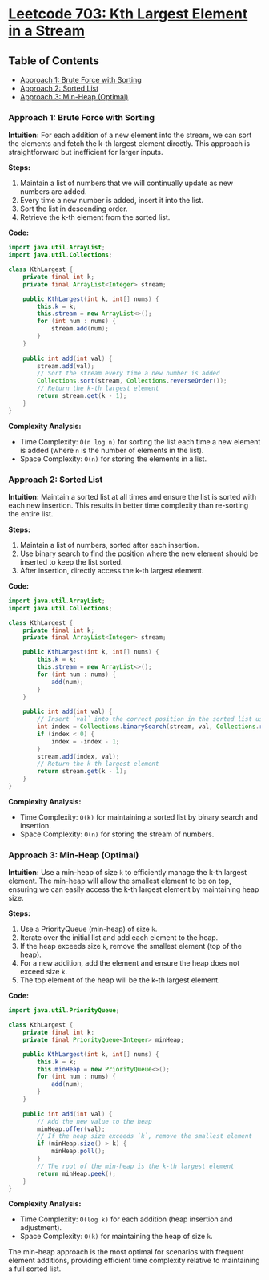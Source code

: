 # [Leetcode 703: Kth Largest Element in a Stream](https://leetcode.com/problems/kth-largest-element-in-a-stream/)

## Table of Contents
- [Approach 1: Brute Force with Sorting](#approach-1-brute-force-with-sorting)
- [Approach 2: Sorted List](#approach-2-sorted-list)
- [Approach 3: Min-Heap (Optimal)](#approach-3-min-heap-optimal)

### Approach 1: Brute Force with Sorting

**Intuition:**
For each addition of a new element into the stream, we can sort the elements and fetch the k-th largest element directly. This approach is straightforward but inefficient for larger inputs.

**Steps:**
1. Maintain a list of numbers that we will continually update as new numbers are added.
2. Every time a new number is added, insert it into the list.
3. Sort the list in descending order.
4. Retrieve the k-th element from the sorted list.

**Code:**
```java
import java.util.ArrayList;
import java.util.Collections;

class KthLargest {
    private final int k;
    private final ArrayList<Integer> stream;

    public KthLargest(int k, int[] nums) {
        this.k = k;
        this.stream = new ArrayList<>();
        for (int num : nums) {
            stream.add(num);
        }
    }
    
    public int add(int val) {
        stream.add(val);
        // Sort the stream every time a new number is added
        Collections.sort(stream, Collections.reverseOrder());
        // Return the k-th largest element
        return stream.get(k - 1);
    }
}
```

**Complexity Analysis:**
- Time Complexity: `O(n log n)` for sorting the list each time a new element is added (where `n` is the number of elements in the list).
- Space Complexity: `O(n)` for storing the elements in a list.

### Approach 2: Sorted List

**Intuition:**
Maintain a sorted list at all times and ensure the list is sorted with each new insertion. This results in better time complexity than re-sorting the entire list.

**Steps:**
1. Maintain a list of numbers, sorted after each insertion.
2. Use binary search to find the position where the new element should be inserted to keep the list sorted.
3. After insertion, directly access the k-th largest element.

**Code:**
```java
import java.util.ArrayList;
import java.util.Collections;

class KthLargest {
    private final int k;
    private final ArrayList<Integer> stream;

    public KthLargest(int k, int[] nums) {
        this.k = k;
        this.stream = new ArrayList<>();
        for (int num : nums) {
            add(num);
        }
    }
    
    public int add(int val) {
        // Insert `val` into the correct position in the sorted list using binary search
        int index = Collections.binarySearch(stream, val, Collections.reverseOrder());
        if (index < 0) {
            index = -index - 1;
        }
        stream.add(index, val);
        // Return the k-th largest element
        return stream.get(k - 1);
    }
}
```

**Complexity Analysis:**
- Time Complexity: `O(k)` for maintaining a sorted list by binary search and insertion.
- Space Complexity: `O(n)` for storing the stream of numbers.

### Approach 3: Min-Heap (Optimal)

**Intuition:**
Use a min-heap of size `k` to efficiently manage the k-th largest element. The min-heap will allow the smallest element to be on top, ensuring we can easily access the k-th largest element by maintaining heap size.

**Steps:**
1. Use a PriorityQueue (min-heap) of size `k`.
2. Iterate over the initial list and add each element to the heap.
3. If the heap exceeds size `k`, remove the smallest element (top of the heap).
4. For a new addition, add the element and ensure the heap does not exceed size `k`.
5. The top element of the heap will be the k-th largest element.

**Code:**
```java
import java.util.PriorityQueue;

class KthLargest {
    private final int k;
    private final PriorityQueue<Integer> minHeap;

    public KthLargest(int k, int[] nums) {
        this.k = k;
        this.minHeap = new PriorityQueue<>();
        for (int num : nums) {
            add(num);
        }
    }
    
    public int add(int val) {
        // Add the new value to the heap
        minHeap.offer(val);
        // If the heap size exceeds `k`, remove the smallest element
        if (minHeap.size() > k) {
            minHeap.poll();
        }
        // The root of the min-heap is the k-th largest element
        return minHeap.peek();
    }
}
```

**Complexity Analysis:**
- Time Complexity: `O(log k)` for each addition (heap insertion and adjustment).
- Space Complexity: `O(k)` for maintaining the heap of size `k`.

The min-heap approach is the most optimal for scenarios with frequent element additions, providing efficient time complexity relative to maintaining a full sorted list.

